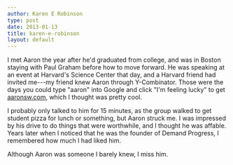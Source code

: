 ```yaml
---
author: Karen E Robinson
type: post
date: 2013-01-13
title: karen-e-robinson
layout: default
---
```

I met Aaron the year after he'd graduated from college, and was in Boston staying with Paul Graham before how to move forward.  He was speaking at an event at Harvard's Science Center that day, and a Harvard friend had invited me---my friend knew Aaron through Y-Combinator.  Those were the days you could type "aaron" into Google and click "I'm feeling lucky" to get [aaronsw.com](http://aaronsw.com/), which I thought was pretty cool.  

I probably only talked to him for 15 minutes, as the group walked to get student pizza for lunch or something, but Aaron struck me.  I was impressed by his drive to do things that were worthwhile, and I thought he was affable.  Years later when I noticed that he was the founder of Demand Progress, I remembered how much I had liked him.  

Although Aaron was someone I barely knew, I miss him.
